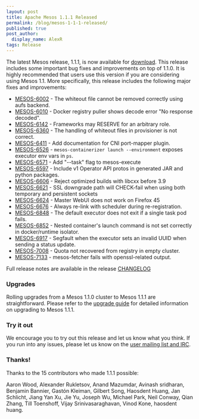 ```yaml
---
layout: post
title: Apache Mesos 1.1.1 Released
permalink: /blog/mesos-1-1-1-released/
published: true
post_author:
  display_name: AlexR
tags: Release
---
```


The latest Mesos release, 1.1.1, is now available for
[download](http://mesos.apache.org/downloads). This release includes some
important bug fixes and improvements on top of 1.1.0. It is highly recommended
that users use this version if you are considering using Mesos 1.1. More
specifically, this release includes the following major fixes and improvements:

* [MESOS-6002](https://issues.apache.org/jira/browse/MESOS-6002) - The whiteout file cannot be removed correctly using aufs backend.
* [MESOS-6010](https://issues.apache.org/jira/browse/MESOS-6010) - Docker registry puller shows decode error "No response decoded".
* [MESOS-6142](https://issues.apache.org/jira/browse/MESOS-6142) - Frameworks may RESERVE for an arbitrary role.
* [MESOS-6360](https://issues.apache.org/jira/browse/MESOS-6360) - The handling of whiteout files in provisioner is not correct.
* [MESOS-6411](https://issues.apache.org/jira/browse/MESOS-6411) - Add documentation for CNI port-mapper plugin.
* [MESOS-6526](https://issues.apache.org/jira/browse/MESOS-6526) - `mesos-containerizer launch --environment` exposes executor env vars in `ps`.
* [MESOS-6571](https://issues.apache.org/jira/browse/MESOS-6571) - Add "--task" flag to mesos-execute
* [MESOS-6597](https://issues.apache.org/jira/browse/MESOS-6597) - Include v1 Operator API protos in generated JAR and python packages.
* [MESOS-6606](https://issues.apache.org/jira/browse/MESOS-6606) - Reject optimized builds with libcxx before 3.9
* [MESOS-6621](https://issues.apache.org/jira/browse/MESOS-6621) - SSL downgrade path will CHECK-fail when using both temporary and persistent sockets
* [MESOS-6624](https://issues.apache.org/jira/browse/MESOS-6624) - Master WebUI does not work on Firefox 45
* [MESOS-6676](https://issues.apache.org/jira/browse/MESOS-6676) - Always re-link with scheduler during re-registration.
* [MESOS-6848](https://issues.apache.org/jira/browse/MESOS-6848) - The default executor does not exit if a single task pod fails.
* [MESOS-6852](https://issues.apache.org/jira/browse/MESOS-6852) - Nested container's launch command is not set correctly in docker/runtime isolator.
* [MESOS-6917](https://issues.apache.org/jira/browse/MESOS-6917) - Segfault when the executor sets an invalid UUID when sending a status update.
* [MESOS-7008](https://issues.apache.org/jira/browse/MESOS-7008) - Quota not recovered from registry in empty cluster.
* [MESOS-7133](https://issues.apache.org/jira/browse/MESOS-7133) - mesos-fetcher fails with openssl-related output.

Full release notes are available in the release
[CHANGELOG](https://git-wip-us.apache.org/repos/asf?p=mesos.git;a=blob_plain;f=CHANGELOG;hb=1.1.1)

### Upgrades

Rolling upgrades from a Mesos 1.1.0 cluster to Mesos 1.1.1 are straightforward.
Please refer to the [upgrade guide](http://mesos.apache.org/documentation/latest/upgrades/)
for detailed information on upgrading to Mesos 1.1.1.

### Try it out

We encourage you to try out this release and let us know what you think. If you
run into any issues, please let us know on the
[user mailing list and IRC](https://mesos.apache.org/community).

### Thanks!

Thanks to the 15 contributors who made 1.1.1 possible:

Aaron Wood, Alexander Rukletsov, Anand Mazumdar, Avinash sridharan, Benjamin Bannier, Gastón Kleiman, Gilbert Song, Haosdent Huang, Jan Schlicht, Jiang Yan Xu, Jie Yu, Joseph Wu, Michael Park, Neil Conway, Qian Zhang, Till Toenshoff, Vijay Srinivasaraghavan, Vinod Kone, haosdent huang.
